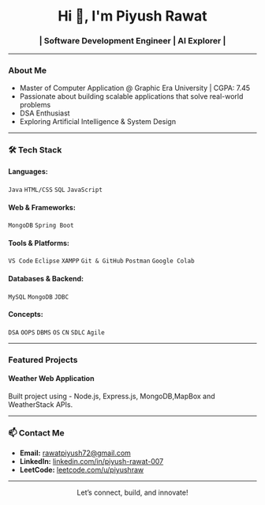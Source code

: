 <h1 align="center">Hi 👋, I'm Piyush Rawat</h1>
<h3 align="center">| Software Development Engineer | AI Explorer |</h3>

---

### About Me
-  Master of Computer Application @ Graphic Era University | CGPA: 7.45
-  Passionate about building scalable applications that solve real-world problems
-  DSA Enthusiast 
-  Exploring Artificial Intelligence & System Design
  
---

### 🛠️ Tech Stack

#### Languages:
`Java` `HTML/CSS` `SQL` `JavaScript`  

#### Web & Frameworks:
`MongoDB` `Spring Boot`

#### Tools & Platforms:
`VS Code` `Eclipse` `XAMPP` `Git & GitHub` `Postman` `Google Colab`

#### Databases & Backend:
`MySQL` `MongoDB` `JDBC`

#### Concepts:
`DSA` `OOPS` `DBMS` `OS` `CN` `SDLC` `Agile`

---

###  Featured Projects

####  Weather Web Application
Built project using - Node.js, Express.js, MongoDB,MapBox and WeatherStack APIs.

---

### 📫 Contact Me

-  **Email:** rawatpiyush72@gmail.com   
-  **LinkedIn:** [linkedin.com/in/piyush-rawat-007](https://www.linkedin.com/in/piyush-rawat-007)  
-  **LeetCode:** [leetcode.com/u/piyushraw](https://leetcode.com/u/piyushraw/)

---

<div align="center"> Let’s connect, build, and innovate!</div>
